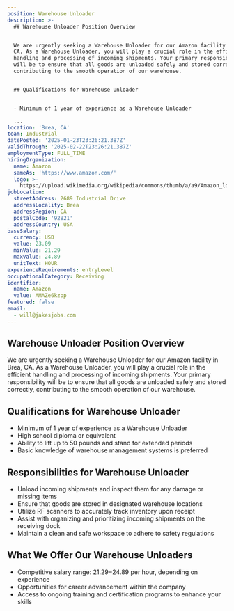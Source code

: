 ```yaml
---
position: Warehouse Unloader
description: >-
  ## Warehouse Unloader Position Overview


  We are urgently seeking a Warehouse Unloader for our Amazon facility in Brea,
  CA. As a Warehouse Unloader, you will play a crucial role in the efficient
  handling and processing of incoming shipments. Your primary responsibility
  will be to ensure that all goods are unloaded safely and stored correctly,
  contributing to the smooth operation of our warehouse.


  ## Qualifications for Warehouse Unloader


  - Minimum of 1 year of experience as a Warehouse Unloader

  ...
location: 'Brea, CA'
team: Industrial
datePosted: '2025-01-23T23:26:21.387Z'
validThrough: '2025-02-22T23:26:21.387Z'
employmentType: FULL_TIME
hiringOrganization:
  name: Amazon
  sameAs: 'https://www.amazon.com/'
  logo: >-
    https://upload.wikimedia.org/wikipedia/commons/thumb/a/a9/Amazon_logo.svg/2560px-Amazon_logo.svg.png
jobLocation:
  streetAddress: 2689 Industrial Drive
  addressLocality: Brea
  addressRegion: CA
  postalCode: '92821'
  addressCountry: USA
baseSalary:
  currency: USD
  value: 23.09
  minValue: 21.29
  maxValue: 24.89
  unitText: HOUR
experienceRequirements: entryLevel
occupationalCategory: Receiving
identifier:
  name: Amazon
  value: AMAZe6kzpp
featured: false
email:
  - will@jakesjobs.com
---
```




## Warehouse Unloader Position Overview

We are urgently seeking a Warehouse Unloader for our Amazon facility in Brea, CA. As a Warehouse Unloader, you will play a crucial role in the efficient handling and processing of incoming shipments. Your primary responsibility will be to ensure that all goods are unloaded safely and stored correctly, contributing to the smooth operation of our warehouse.

## Qualifications for Warehouse Unloader

- Minimum of 1 year of experience as a Warehouse Unloader
- High school diploma or equivalent
- Ability to lift up to 50 pounds and stand for extended periods
- Basic knowledge of warehouse management systems is preferred

## Responsibilities for Warehouse Unloader

- Unload incoming shipments and inspect them for any damage or missing items
- Ensure that goods are stored in designated warehouse locations
- Utilize RF scanners to accurately track inventory upon receipt
- Assist with organizing and prioritizing incoming shipments on the receiving dock
- Maintain a clean and safe workspace to adhere to safety regulations

## What We Offer Our Warehouse Unloaders

- Competitive salary range: $21.29-$24.89 per hour, depending on experience
- Opportunities for career advancement within the company
- Access to ongoing training and certification programs to enhance your skills
